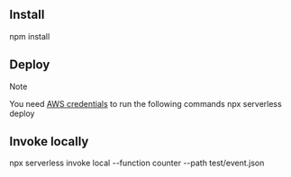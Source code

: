 ## Install
npm install

## Deploy
> [!NOTE]
> You need [AWS credentials](https://www.serverless.com/framework/docs/providers/aws/guide/credentials) to run the following commands
npx serverless deploy

## Invoke locally
npx serverless invoke local --function counter --path test/event.json
